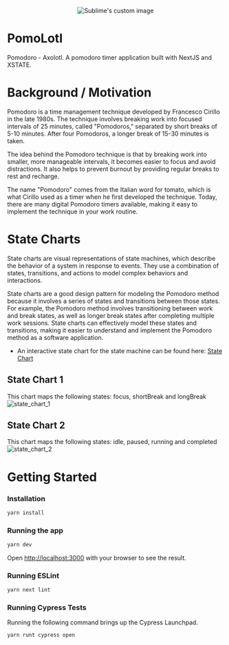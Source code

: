 
<p align="center">
  <img src="https://github.com/kristophesankar/dorotimer/assets/33190221/9298246a-bfdc-44f2-b122-75abf94c1652" alt="Sublime's custom image"/>
</p>

# PomoLotl
Pomodoro - Axolotl. A pomodoro timer application built with NextJS and XSTATE.


# Background / Motivation
Pomodoro is a time management technique developed by Francesco Cirillo in the late 1980s. The technique involves breaking work into focused intervals of 25 minutes, called "Pomodoros," separated by short breaks of 5-10 minutes. After four Pomodoros, a longer break of 15-30 minutes is taken.

The idea behind the Pomodoro technique is that by breaking work into smaller, more manageable intervals, it becomes easier to focus and avoid distractions. It also helps to prevent burnout by providing regular breaks to rest and recharge.

The name "Pomodoro" comes from the Italian word for tomato, which is what Cirillo used as a timer when he first developed the technique. Today, there are many digital Pomodoro timers available, making it easy to implement the technique in your work routine.

# State Charts

State charts are visual representations of state machines, which describe the behavior of a system in response to events. They use a combination of states, transitions, and actions to model complex behaviors and interactions. 

State charts are a good design pattern for modeling the Pomodoro method because it involves a series of states and transitions between those states. For example, the Pomodoro method involves transitioning between work and break states, as well as longer break states after completing multiple work sessions. State charts can effectively model these states and transitions, making it easier to understand and implement the Pomodoro method as a software application.

- An interactive state chart for the state machine can be found here: [State Chart](https://stately.ai/viz/b5311ee3-ad7d-45d5-b3df-247d2e31bf23)
## State Chart 1
This chart maps the following states: focus, shortBreak and longBreak
![state_chart_1](https://user-images.githubusercontent.com/33190221/235471827-028b006c-bc4a-4020-b4d6-b0a803e9b405.png)
## State Chart 2
This chart maps the following states: idle, paused, running and completed
![state_chart_2](https://user-images.githubusercontent.com/33190221/235472190-231cc4f8-8bb9-4094-8d67-c71edfe94e24.png)

# Getting Started

### Installation
```bash
yarn install
```

### Running the app
```bash
yarn dev
```
Open [http://localhost:3000](http://localhost:3000) with your browser to see the result.

### Running ESLint
```bash
yarn next lint 
```
### Running Cypress Tests
Running the following command brings up the Cypress Launchpad.
```bash
yarn runt cypress open 
```

